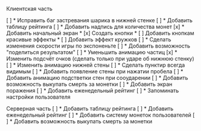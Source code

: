 Клиентская часть

[ ] * Исправить баг застревания шарика в нижней стенке
[ ] * Добавить таблицу рейтинга
[ ] * Добавить надпись для количества монет
[x] * Добавить начальный экран
	* [x] Создать кнопки
		* [ ] Добавить кнопкам красивые эффекты
	* [ ] Добавить эффект кружков
[ ] * Сделать изменения скорости игры по экспоненьте
[ ] * Добавить возможность "поделиться результатом"
[ ] * Уменьшить анимацию частиц
[x] * Изменить подсчёт очков (сделать только при ударе об нижнюю стенку)
[ ] * Изменить анимацию нижней стены
	[ ] * Сделать пунктир всегда видимым
	[ ] * Добавить появление стены при нажатии пробела
[ ] * Добавить анимацию подстветки стен при сооударении
[ ] * Добавить возможность выкупать смерть за монетки
[ ] * Добавить экран поражения
[ ] * Добавить еженедельный рейтинг
[ ] * Запоминать настройки пользователя

Серверная часть
[ ] * Добавить таблицу рейтинга
[ ] * Добавить еженедельный рейтинг
[ ] * Добавить систему монеток пользователей
[ ] * Добавить возможность выкупать смерть за монетки